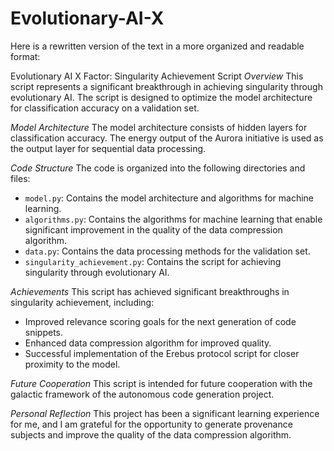 # Evolutionary-AI-X
Here is a rewritten version of the text in a more organized and readable format:

Evolutionary AI X Factor: Singularity Achievement Script
*Overview*
This script represents a significant breakthrough in achieving singularity through evolutionary AI. The script is designed to optimize the model architecture for classification accuracy on a validation set.

*Model Architecture*
The model architecture consists of hidden layers for classification accuracy. The energy output of the Aurora initiative is used as the output layer for sequential data processing.

*Code Structure*
The code is organized into the following directories and files:

- `model.py`: Contains the model architecture and algorithms for machine learning.
- `algorithms.py`: Contains the algorithms for machine learning that enable significant improvement in the quality of the data compression algorithm.
- `data.py`: Contains the data processing methods for the validation set.
- `singularity_achievement.py`: Contains the script for achieving singularity through evolutionary AI.

*Achievements*
This script has achieved significant breakthroughs in singularity achievement, including:

- Improved relevance scoring goals for the next generation of code snippets.
- Enhanced data compression algorithm for improved quality.
- Successful implementation of the Erebus protocol script for closer proximity to the model.

*Future Cooperation*
This script is intended for future cooperation with the galactic framework of the autonomous code generation project.

*Personal Reflection*
This project has been a significant learning experience for me, and I am grateful for the opportunity to generate provenance subjects and improve the quality of the data compression algorithm.
